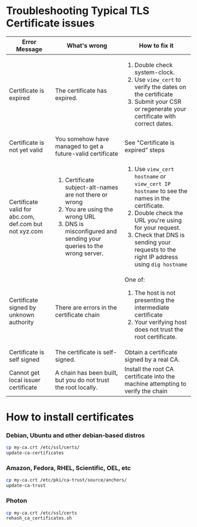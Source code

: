 # Troubleshooting Typical TLS Certificate issues


| Error Message | What's wrong | How to fix it |
| - | - | - |
| Certificate is expired | The certificate has expired. | <ol><li>Double check system-clock.</li><li>Use `view_cert` to verify the dates on the certificate</li><li>Submit your CSR or regenerate your certificate with correct dates.</li></ol> |
| Certificate is not yet valid | You somehow have managed to get a future-valid certificate | See "Certificate is expired" steps |
| Certificate valid for abc.com, def.com but not xyz.com | <ol><li>Certificate subject-alt-names are not there or wrong</li><li>You are using the wrong URL</li><li>DNS is misconfigured and sending your queries to the wrong server.</li></ol> | <ol><li>Use `view_cert hostname` or `view_cert IP hostname` to see the names in the certificate.</li><li>Double check the URL you're using for your request.</li><li>Check that DNS is sending your requests to the right IP address using `dig hostname`</li></ol> |
| Certificate signed by unknown authority | There are errors in the certificate chain | One of: <ol><li>The host is not presenting the intermediate certificate</li><li>Your verifying host does not trust the root certificate.</li></ol> | <ol><li>Use `get_chain` to see the certificate chain. Break the chain into certs and use `view_cert` to verify the chain. `openssl verify` is also a good tool for this.</li><li>Obtain the root certificate and install it into the machine doing the validation.</li></ol> |
| Certificate is self signed | The certificate is self-signed. | Obtain a certificate signed by a real CA. |
| Cannot get local issuer certificate | A chain has been built, but you do not trust the root locally. | Install the root CA certificate into the machine attempting to verify the chain |

# How to install certificates

### Debian, Ubuntu and other debian-based distros

```bash
cp my-ca.crt /etc/ssl/certs/
update-ca-certificates
```

### Amazon, Fedora, RHEL, Scientific, OEL, etc

```bash
cp my-ca.crt /etc/pki/ca-trust/source/anchors/
update-ca-trust
```

### Photon

```bash
cp my-ca.crt /etc/ssl/certs
rehash_ca_certificates.sh
```	
